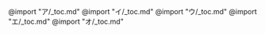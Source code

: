 @import "ア/_toc.md"
@import "イ/_toc.md"
@import "ウ/_toc.md"
@import "エ/_toc.md"
@import "オ/_toc.md"
